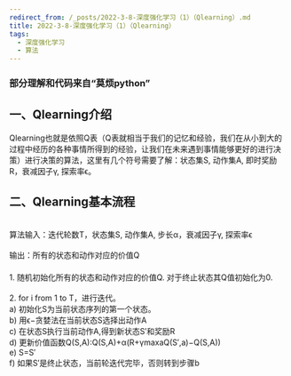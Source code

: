 ```yaml
---
redirect_from: /_posts/2022-3-8-深度强化学习（1）（Qlearning）.md
title: 2022-3-8-深度强化学习（1）（Qlearning）
tags: 
  - 深度强化学习
  - 算法
---
```


### 部分理解和代码来自“莫烦python”

## 一、Qlearning介绍
  Qlearning也就是依照Q表（Q表就相当于我们的记忆和经验，我们在从小到大的过程中经历的各种事情所得到的经验，让我们在未来遇到事情能够更好的进行决策）进行决策的算法，这里有几个符号需要了解：状态集S, 动作集A, 即时奖励R，衰减因子γ, 探索率ϵ。
 
## 二、Qlearning基本流程
  <br/>算法输入：迭代轮数T，状态集S, 动作集A, 步长α，衰减因子γ, 探索率ϵ</br>
  <br/>输出：所有的状态和动作对应的价值Q</br>
　<br/>1. 随机初始化所有的状态和动作对应的价值Q. 对于终止状态其Q值初始化为0.</br>
  <br/>2. for i from 1 to T，进行迭代。</br>
     a) 初始化S为当前状态序列的第一个状态。</br>
     b) 用ϵ−贪婪法在当前状态S选择出动作A</br>
     c) 在状态S执行当前动作A,得到新状态S′和奖励R</br>
     d)  更新价值函数Q(S,A):Q(S,A)+α(R+γmaxaQ(S′,a)−Q(S,A))</br>
     e) S=S′</br>
     f) 如果S′是终止状态，当前轮迭代完毕，否则转到步骤b</br>
  
